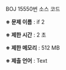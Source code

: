 BOJ 15550번 소스 코드

<b>※ 문제 이름</b> : if 2

<b>※ 제한 시간</b> : 2 초

<b>※ 제한 메모리</b> : 512 MB

<b>※ 제출 언어</b> : Text

